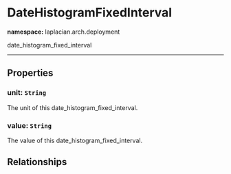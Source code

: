 # **DateHistogramFixedInterval**
**namespace:** laplacian.arch.deployment

date_histogram_fixed_interval



---

## Properties

### unit: `String`
The unit of this date_histogram_fixed_interval.

### value: `String`
The value of this date_histogram_fixed_interval.

## Relationships